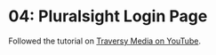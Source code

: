 # 04: Pluralsight Login Page

Followed the tutorial on [Traversy Media on YouTube](https://www.youtube.com/watch?v=wIx1O5Y5EB4&ab_channel=TraversyMedia). 